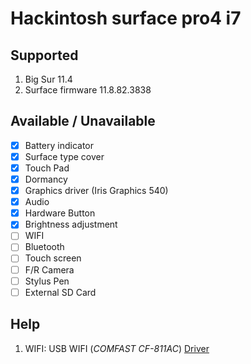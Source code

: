 # Hackintosh surface pro4 i7


## Supported

1. Big Sur 11.4
2. Surface firmware 11.8.82.3838


## Available / Unavailable

- [x] Battery indicator
- [x] Surface type cover
- [x] Touch Pad 
- [x] Dormancy
- [x] Graphics driver (Iris Graphics 540)
- [x] Audio
- [x] Hardware Button
- [x] Brightness adjustment
- [ ] WIFI  
- [ ] Bluetooth
- [ ] Touch screen
- [ ] F/R Camera
- [ ] Stylus Pen
- [ ] External SD Card

## Help

1. WIFI: USB WIFI (*COMFAST CF-811AC*) [Driver](https://github.com/chris1111/Wireless-USB-Big-Sur-Adapter)
